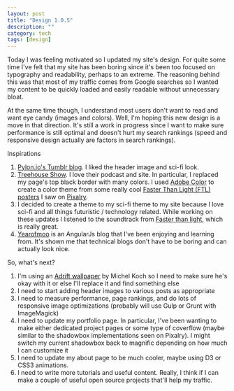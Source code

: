 ```yaml
---
layout: post
title: "Design 1.0.5"
description: ""
category: tech
tags: [design]
---
```



Today I was feeling motivated so I updated my site's design. For quite some time I've felt that my site
has been boring since it's been too focused on typography and readability, perhaps to an extreme. The reasoning
behind this was that most of my traffic comes from Google searches so I wanted my content to be quickly loaded and
 easily readable without unnecessary bloat.

At the same time though, I understand most users don't want to read and want eye candy (images and colors). Well,
I'm hoping this new design is a move in that direction. It's still a work in progress since I want to make sure
performance is still optimal and doesn't hurt my search rankings (speed and responsive design actually are
factors in search rankings).

<div class="mSpotlight">Inspirations</div>

1. [Pylon.io's Tumblr blog](http://blog.pylon.io/). I liked the header image and sci-fi look.
1. [Treehouse Show](https://teamtreehouse.com/). I love their podcast and site. In particular, I replaced my
page's top black border with many colors. I used [Adobe Color](https://color.adobe.com) to create a color theme from some really cool [Faster Than Light (FTL) posters](http://pixalry.io/search/faster+than+light) I saw on [Pixalry](http://pixalry.io/).
1. I decided to create a theme to my sci-fi theme to my site because I love sci-fi and all things futuristic / technology
related. While working on these updates I listened to the soundtrack from [Faster than light](http://benprunty.bandcamp.com/album/ftl),
which is really great.
1. [Yearofmoo](http://www.yearofmoo.com/) is an AngularJs blog that I've been enjoying and learning from. It's shown
me that technical blogs don't have to be boring and can actually look nice.


<div class="mSpotlight">So, what's next?</div>

1. I'm using an [Adrift wallpaper](http://digital-art-gallery.com/artist/4074) by Michel Koch so I need to make
sure he's okay with it or else I'll replace it and find something else
1. I need to start adding header images to various posts as appropriate
1. I need to measure performance, page rankings, and do lots of responsive image optimizations (probably will use Gulp or
Grunt with ImageMagick)
1. I need to update my portfolio page. In particular, I've been wanting to make either dedicated project pages
or some type of coverflow (maybe similar to the shadowbox implementations seen on Pixalry). I might switch my current
shadowbox back to magnific depending on how much I can customize it
1. I need to update my about page to be much cooler, maybe using D3 or CSS3 animations.
1. I need to write more tutorials and useful content. Really, I think if I can make a couple of useful open source
projects that'll help my traffic.
